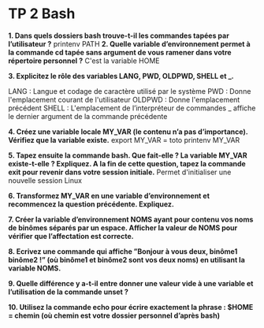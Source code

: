 # TP 2 Bash 

**1. Dans quels dossiers bash trouve-t-il les commandes tapées par l’utilisateur ?**
 printenv PATH 
 **2. Quelle variable d’environnement permet à la commande cd tapée sans argument de vous ramener dans votre répertoire personnel ?** 
 C'est la variable HOME 
 
 **3. Explicitez le rôle des variables LANG, PWD, OLDPWD, SHELL et _.** 
 
LANG : Langue et codage de caractère utilisé par le système 
PWD : Donne l'emplacement courant de l'utilisateur
OLDPWD : Donne l'emplacement précédent 
SHELL : L'emplacement de l’interpréteur de commandes _ affiche le dernier argument de la commande précédente 

**4. Créez une variable locale MY_VAR (le contenu n’a pas d’importance). Vérifiez que la variable existe.** 
export MY_VAR = toto printenv MY_VAR 

**5. Tapez ensuite la commande bash. Que fait-elle ? La variable MY_VAR existe-t-elle ? Expliquez. A la fin de cette question, tapez la commande exit pour revenir dans votre session initiale.**
Permet d'initialiser une nouvelle session Linux

**6. Transformez MY_VAR en une variable d’environnement et recommencez la question précédente. Expliquez.**

**7. Créer la variable d’environnement NOMS ayant pour contenu vos noms de binômes séparés par un espace. Afficher la valeur de NOMS pour vérifier que l’affectation est correcte.**

**8. Ecrivez une commande qui affiche ”Bonjour à vous deux, binôme1 binôme2 !” (où binôme1 et binôme2 sont vos deux noms) en utilisant la variable NOMS.**

**9. Quelle différence y a-t-il entre donner une valeur vide à une variable et l’utilisation de la commande unset ?**

**10. Utilisez la commande echo pour écrire exactement la phrase : $HOME = chemin (où chemin est votre dossier personnel d’après bash)**
